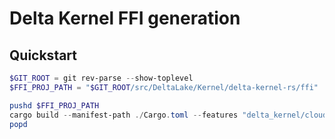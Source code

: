 # Delta Kernel FFI generation

## Quickstart

```powershell
$GIT_ROOT = git rev-parse --show-toplevel
$FFI_PROJ_PATH = "$GIT_ROOT/src/DeltaLake/Kernel/delta-kernel-rs/ffi"

pushd $FFI_PROJ_PATH
cargo build --manifest-path ./Cargo.toml --features "delta_kernel/cloud"
popd
```